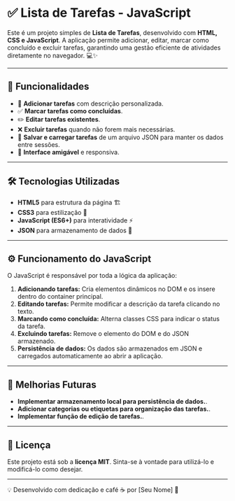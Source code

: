 # ✅ Lista de Tarefas - JavaScript

Este é um projeto simples de **Lista de Tarefas**, desenvolvido com **HTML, CSS e JavaScript**. A aplicação permite adicionar, editar, marcar como concluído e excluir tarefas, garantindo uma gestão eficiente de atividades diretamente no navegador. 💻✨

---

## 🚀 Funcionalidades

- 📌 **Adicionar tarefas** com descrição personalizada.
- ✅ **Marcar tarefas como concluídas**.
- ✏️ **Editar tarefas existentes**.
- ❌ **Excluir tarefas** quando não forem mais necessárias.
- 💾 **Salvar e carregar tarefas** de um arquivo JSON para manter os dados entre sessões.
- 🎨 **Interface amigável** e responsiva.

---

## 🛠️ Tecnologias Utilizadas

- **HTML5** para estrutura da página 🏗️
- **CSS3** para estilização 🎨
- **JavaScript (ES6+)** para interatividade ⚡
- **JSON** para armazenamento de dados 💾

---

## ⚙️ Funcionamento do JavaScript

O JavaScript é responsável por toda a lógica da aplicação:

1. **Adicionando tarefas:** Cria elementos dinâmicos no DOM e os insere dentro do container principal.
2. **Editando tarefas:** Permite modificar a descrição da tarefa clicando no texto.
3. **Marcando como concluída:** Alterna classes CSS para indicar o status da tarefa.
4. **Excluindo tarefas:** Remove o elemento do DOM e do JSON armazenado.
5. **Persistência de dados:** Os dados são armazenados em JSON e carregados automaticamente ao abrir a aplicação.

---

## 🔧 Melhorias Futuras

- **Implementar armazenamento local para persistência de dados.**.
- **Adicionar categorias ou etiquetas para organização das tarefas.**.
- **Implementar função de edição de tarefas.**.

---

## 📄 Licença

Este projeto está sob a **licença MIT**. Sinta-se à vontade para utilizá-lo e modificá-lo como desejar. 

---

💡 Desenvolvido com dedicação e café ☕ por [Seu Nome] 🚀

